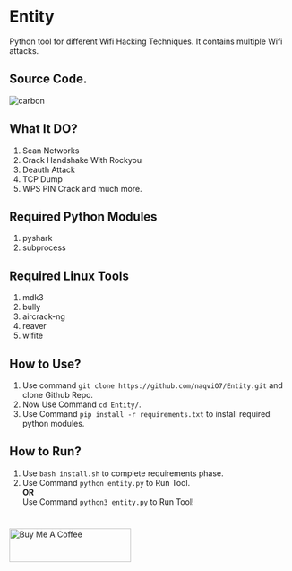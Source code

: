# Entity
Python tool for different Wifi Hacking Techniques. It contains multiple Wifi attacks.

## Source Code.
![carbon](https://user-images.githubusercontent.com/79792270/168390254-b110c5a8-240f-4c6b-82f2-92b44493a2b9.png)

## What It DO?
1. Scan Networks
2. Crack Handshake With Rockyou 
3. Deauth Attack 
4. TCP Dump 
5. WPS PIN Crack and much more.

## Required Python Modules
1. pyshark
2. subprocess

## Required Linux Tools
1. mdk3
2. bully
3. aircrack-ng
4. reaver
5. wifite

## How to Use?
1. Use command `git clone https://github.com/naqviO7/Entity.git` and clone Github Repo.
2. Now Use Command `cd Entity/`.
3. Use Command `pip install -r requirements.txt` to install required python modules.

## How to Run?
1. Use `bash install.sh` to complete requirements phase.
2. Use Command `python entity.py` to Run Tool.\
                    **OR** \
   Use Command `python3 entity.py` to Run Tool!
 #
<a href="https://www.buymeacoffee.com/naqviO7" target="_blank"><img src="https://cdn.buymeacoffee.com/buttons/v2/default-violet.png" alt="Buy Me A Coffee" style="height: 60px !important;width: 217px !important;" ></a>
